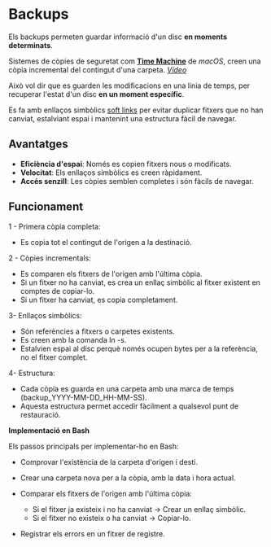 # Backups

Els backups permeten guardar informació d'un disc **en moments determinats**.

Sistemes de còpies de seguretat com **[Time Machine](https://en.wikipedia.org/wiki/Time_Machine_%28macOS%29)** de *macOS*, creen una còpia incremental del contingut d'una carpeta. *[Vídeo](https://www.youtube.com/watch?v=KMUUQCPuRHg)*

Això vol dir que es guarden les modificacions en una linia de temps, per recuperar l'estat d'un disc **en un moment específic**.

Es fa amb enllaços simbòlics [soft links](https://en.wikipedia.org/wiki/Symbolic_link) per evitar duplicar fitxers que no han canviat, estalviant espai i mantenint una estructura fàcil de navegar.

## Avantatges

- **Eficiència d'espai**: Només es copien fitxers nous o modificats.
- **Velocitat**: Els enllaços simbòlics es creen ràpidament.
- **Accés senzill**: Les còpies semblen completes i són fàcils de navegar.

## Funcionament

1 - Primera còpia completa:

- Es copia tot el contingut de l'origen a la destinació.


2 - Còpies incrementals:

- Es comparen els fitxers de l'origen amb l'última còpia.
- Si un fitxer no ha canviat, es crea un enllaç simbòlic al fitxer existent en comptes de copiar-lo.
- Si un fitxer ha canviat, es copia completament.

3- Enllaços simbòlics:

- Són referències a fitxers o carpetes existents.
- Es creen amb la comanda ln -s.
- Estalvien espai al disc perquè només ocupen bytes per a la referència, no el fitxer complet.


4- Estructura:

- Cada còpia es guarda en una carpeta amb una marca de temps (backup_YYYY-MM-DD_HH-MM-SS).
- Aquesta estructura permet accedir fàcilment a qualsevol punt de restauració.

**Implementació en Bash**

Els passos principals per implementar-ho en Bash:

- Comprovar l'existència de la carpeta d'origen i destí.
- Crear una carpeta nova per a la còpia, amb la data i hora actual.
- Comparar els fitxers de l'origen amb l'última còpia:

    * Si el fitxer ja existeix i no ha canviat → Crear un enllaç simbòlic.
    * Si el fitxer no existeix o ha canviat → Copiar-lo.

- Registrar els errors en un fitxer de registre.

